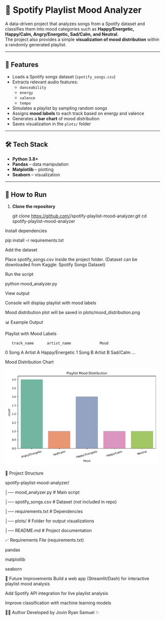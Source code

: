 # 🎵 Spotify Playlist Mood Analyzer  

A data-driven project that analyzes songs from a Spotify dataset and classifies them into mood categories such as **Happy/Energetic, Happy/Calm, Angry/Energetic, Sad/Calm, and Neutral**.  
The project also provides a simple **visualization of mood distribution** within a randomly generated playlist.  

---

## 📌 Features
- Loads a Spotify songs dataset (`spotify_songs.csv`)
- Extracts relevant audio features:  
  - `danceability`  
  - `energy`  
  - `valence`  
  - `tempo`  
- Simulates a playlist by sampling random songs
- Assigns **mood labels** to each track based on energy and valence
- Generates a **bar chart** of mood distribution
- Saves visualization in the `plots/` folder

---

## 🛠️ Tech Stack
- **Python 3.8+**
- **Pandas** – data manipulation  
- **Matplotlib** – plotting  
- **Seaborn** – visualization  

---

## 🚀 How to Run

1. **Clone the repository**

   git clone https://github.com/<your-username>/spotify-playlist-mood-analyzer.git
   cd spotify-playlist-mood-analyzer

Install dependencies

pip install -r requirements.txt

Add the dataset

Place spotify_songs.csv inside the project folder.
(Dataset can be downloaded from Kaggle: Spotify Songs Dataset)

Run the script

python mood_analyzer.py

View output

Console will display playlist with mood labels

Mood distribution plot will be saved in plots/mood_distribution.png


📊 Example Output

Playlist with Mood Labels

       track_name      artist_name             Mood
0      Song A       Artist A        Happy/Energetic
1      Song B       Artist B        Sad/Calm
...

Mood Distribution Chart

<img src="plots/mood_distribution.png" alt="Mood Distribution" width="500">

📂 Project Structure

spotify-playlist-mood-analyzer/

│── mood_analyzer.py       # Main script

│── spotify_songs.csv      # Dataset (not included in repo)

│── requirements.txt       # Dependencies

│── plots/                 # Folder for output visualizations

│── README.md              # Project documentation

✅ Requirements File (requirements.txt)

pandas

matplotlib

seaborn

🌟 Future Improvements
Build a web app (Streamlit/Dash) for interactive playlist mood analysis

Add Spotify API integration for live playlist analysis

Improve classification with machine learning models

👨‍💻 Author
Developed by Jovin Ryan Samuel ✨
